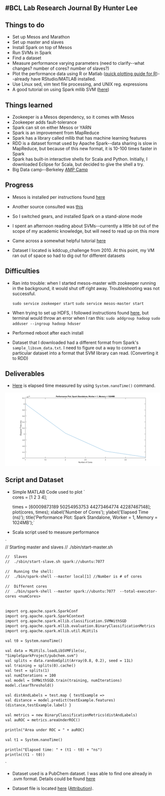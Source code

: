 #BCL Lab Research Journal By Hunter Lee
----------------------------


## Things to do ##

 - Set up Mesos and Marathon
 - Set up master and slaves
 - Install Spark on top of Mesos
 - Run SVMs in Spark
 - Find a dataset
 - Measure performance varying parameters (need to clarify--what changes? number of cores? number of slaves?)
 - Plot the performance data using R or Matlab ([quick plotting guide for R](http://www.statmethods.net/graphs/scatterplot.html))--already have RStudio/MATLAB installed.
 - Use Linux sed, vim text file processing, and UNIX reg. expressions
 - A good tutorial on using Spark mllib SVM ([here](https://github.com/mcapuccini/spark-tutorial))

## Things learned ##

 - Zookeeper is a Mesos dependency, so it comes with Mesos
 - Zookeeper adds fault-tolerance
 - Spark can sit on either Mesos or YARN
 - Spark is an improvement from MapReduce
 - Spark has a library called mllib that has machine learning features
 - RDD is a dataset format used by Apache Spark--data sharing is slow in MapReduce, but because of this new format, it is 10-100 times faster in Spark
 - Spark has built-in interactive shells for Scala and Python. Initially, I downloaded Eclipse for Scala, but decided to give the shell a try.
 - Big Data camp--Berkeley [AMP Camp](http://ampcamp.berkeley.edu/6/)

## Progress ##

 - Mesos is installed per instructions found [here](https://open.mesosphere.com/getting-started/install/)
 
 - Another source consulted was [this](https://www.digitalocean.com/community/tutorials/how-to-configure-a-production-ready-mesosphere-cluster-on-ubuntu-14-04)

    
    
 - So I switched gears, and installed Spark on a stand-alone mode
 - I spent an afternoon reading about SVMs--currently a little bit out of the scope of my academic knowledge, but will need to read up on this more
 - Came across a somewhat helpful tutorial [here](http://web.cs.ucla.edu/~mtgarip/linear.html)
 - Dataset I located is kddcup_challenge from 2010. At this point, my VM ran out of space so had to dig out for different datasets

## Difficulties ##

 - Ran into trouble: when I started mesos-master with zookeeper running in the background, it would shut off right away. Troubleshooting was not successful.
 
    `sudo service zookeeper start`
   `sudo service mesos-master start`
 - When trying to set up HDFS, I followed instructions found [here](http://www.michael-noll.com/tutorials/running-hadoop-on-ubuntu-linux-single-node-cluster/), but terminal would throw an error when I ran this: 
`sudo addgroup hadoop`
`sudo adduser --ingroup hadoop hduser`
 - Performed reboot after each install
 - Dataset that I downloaded had a different format from Spark's `sample_libsvm_data.txt`. I need to figure out a way to convert a particular dataset into a format that SVM library can read. (Converting it to RDD)


## Deliverables ##

- [Here](https://docs.google.com/spreadsheets/d/1-mFhtp_NncUUs5-h-z6MeQCSnZJQvV9UDCOnsH6N1ZY/edit?usp=sharing) is elapsed time measured by using  `System.nanoTime()` command.

![Elapsed Time (ns) vs Number of Cores](https://github.com/narendly/narendly.github.io/blob/master/Plot.png?raw=true)


## Script and Dataset ##

- Simple MATLAB Code used to plot
`    
    cores = [1 2 3 4];

    times = [60009873189 50254953753 44273464774 42287467148]; 
    plot(cores, times); 
    xlabel('Number of Cores'); 
    ylabel('Elapsed Time (ns)'); 
    title('Performance Plot: Spark Standalone, Worker = 1, Memory = 1024MB');`

- Scala script used to measure performance

`    
    //  Starting master and slaves
    //  ./sbin/start-master.sh
    
    //  Slaves
    //  ./sbin/start-slave.sh spark://ubuntu:7077 
    
    //  Running the shell:
    //  ./bin/spark-shell --master local[1] //Number is # of cores
    
    //  Different cores
    //  ./bin/spark-shell --master spark://ubuntu:7077  --total-executor-cores <numCores>
    
    
    import org.apache.spark.SparkConf
    import org.apache.spark.SparkContext
    import org.apache.spark.mllib.classification.SVMWithSGD
    import org.apache.spark.mllib.evaluation.BinaryClassificationMetrics
    import org.apache.spark.mllib.util.MLUtils
    
    val t0 = System.nanoTime()
    
    val data = MLUtils.loadLibSVMFile(sc, "SimpleSparkProject/pubchem.svm")
    val splits = data.randomSplit(Array(0.8, 0.2), seed = 11L) 
    val training = splits(0).cache() 
    val test = splits(1)
    val numIterations = 100
    val model = SVMWithSGD.train(training, numIterations)
    model.clearThreshold()
    
    val distAndLabels = test.map { testExample =>
    val distance = model.predict(testExample.features) (distance,testExample.label) }
    
    val metrics = new BinaryClassificationMetrics(distAndLabels)
    val auROC = metrics.areaUnderROC()
    
    println("Area under ROC = " + auROC)
    
    val t1 = System.nanoTime()
    
    println("Elapsed time: " + (t1 - t0) + "ns")
    println((t1 - t0))
`

- Dataset used is a PubChem dataset. I was able to find one already in .svm format. Details could be found [here](http://www.ncbi.nlm.nih.gov/pubmed/18829357)

- Dataset file is located [here](https://github.com/narendly/narendly.github.io/blob/master/pubchem.svm) ([Attribution](https://github.com/mcapuccini/spark-tutorial/blob/master/spark-tutorial/pubchem.svm)).
